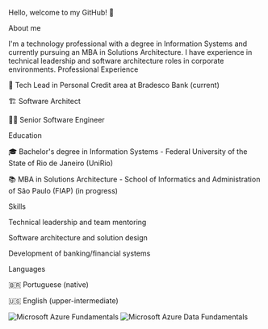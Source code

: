 Hello, welcome to my GitHub! 👋

About me

I'm a technology professional with a degree in Information Systems and currently pursuing an MBA in Solutions Architecture. I have experience in technical leadership and software architecture roles in corporate environments.
Professional Experience

🚀 Tech Lead in Personal Credit area at Bradesco Bank (current)

🏗️ Software Architect

👨‍💻 Senior Software Engineer

Education

🎓 Bachelor's degree in Information Systems - Federal University of the State of Rio de Janeiro (UniRio)

📚 MBA in Solutions Architecture - School of Informatics and Administration of São Paulo (FIAP) (in progress)

Skills

Technical leadership and team mentoring

Software architecture and solution design

Development of banking/financial systems

Languages

🇧🇷 Portuguese (native)

🇺🇸 English (upper-intermediate)

![Microsoft Azure Fundamentals](https://img.shields.io/badge/Microsoft-AZ--900-blue)
![Microsoft Azure Data Fundamentals](https://img.shields.io/badge/Microsoft-DP--900-blue)
